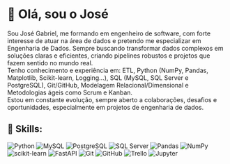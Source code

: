 # 👋 Olá, sou o José

Sou José Gabriel, me formando em engenheiro de software, com forte interesse de atuar na área de dados e pretendo me especializar em Engenharia de Dados. Sempre buscando transformar dados complexos em soluções claras e eficientes, criando pipelines robustos e projetos que fazem sentido no mundo real.<br>Tenho conhecimento e experiência em: ETL, Python (NumPy, Pandas, Matplotlib, Scikit-learn, Logging...), SQL (MySQL, SQL Server e PostgreSQL), Git/GitHub, Modelagem Relacional/Dimensional e Metodologias ágeis como Scrum e Kanban.<br>Estou em constante evolução, sempre aberto a colaborações, desafios e oportunidades, especialmente em projetos de engenharia de dados.

## 🚀 Skills:

![Python](https://img.shields.io/badge/Python-3670A0?style=for-the-badge&logo=python&logoColor=ffdd54) 
![MySQL](https://img.shields.io/badge/MySQL-4479A1?style=for-the-badge&logo=mysql&logoColor=white) 
![PostgreSQL](https://img.shields.io/badge/PostgreSQL-316192?style=for-the-badge&logo=postgresql&logoColor=white) 
![SQL Server](https://img.shields.io/badge/Microsoft%20SQL%20Server-CC2927?style=for-the-badge&logo=microsoft%20sql%20server&logoColor=white) 
![Pandas](https://img.shields.io/badge/Pandas-150458?style=for-the-badge&logo=pandas&logoColor=white) 
![NumPy](https://img.shields.io/badge/NumPy-013243?style=for-the-badge&logo=numpy&logoColor=white) 
![scikit-learn](https://img.shields.io/badge/scikit--learn-F7931E?style=for-the-badge&logo=scikit-learn&logoColor=white) 
![FastAPI](https://img.shields.io/badge/FastAPI-005571?style=for-the-badge&logo=fastapi&logoColor=white) 
![Git](https://img.shields.io/badge/Git-F05033?style=for-the-badge&logo=git&logoColor=white) 
![GitHub](https://img.shields.io/badge/GitHub-121011?style=for-the-badge&logo=github&logoColor=white) 
![Trello](https://img.shields.io/badge/Trello-026AA7?style=for-the-badge&logo=trello&logoColor=white) 
![Jupyter](https://img.shields.io/badge/Jupyter-F37626?style=for-the-badge&logo=jupyter&logoColor=white)

<!-- Proudly created with GPRM ( https://gprm.itsvg.in ) -->
